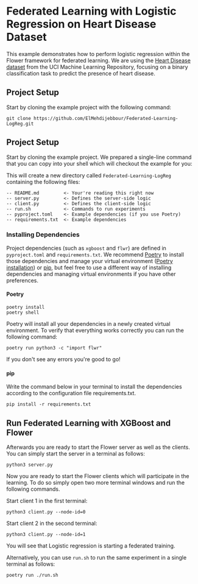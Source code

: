 # Federated Learning with Logistic Regression on Heart Disease Dataset

This example demonstrates how to perform logistic regression within the Flower framework for federated learning. We are using the [Heart Disease dataset](https://archive.ics.uci.edu/dataset/45/heart+disease) from the UCI Machine Learning Repository, focusing on a binary classification task to predict the presence of heart disease.

## Project Setup

Start by cloning the example project with the following command:

```shell
git clone https://github.com/ElMehdijebbour/Federated-Learning-LogReg.git
```

## Project Setup

Start by cloning the example project. We prepared a single-line command that you can copy into your shell which will checkout the example for you:



This will create a new directory called `Federated-Learning-LogReg` containing the following files:

```
-- README.md         <- Your're reading this right now
-- server.py         <- Defines the server-side logic
-- client.py         <- Defines the client-side logic
-- run.sh            <- Commands to run experiments
-- pyproject.toml    <- Example dependencies (if you use Poetry)
-- requirements.txt  <- Example dependencies
```

### Installing Dependencies

Project dependencies (such as `xgboost` and `flwr`) are defined in `pyproject.toml` and `requirements.txt`. We recommend [Poetry](https://python-poetry.org/docs/) to install those dependencies and manage your virtual environment ([Poetry installation](https://python-poetry.org/docs/#installation)) or [pip](https://pip.pypa.io/en/latest/development/), but feel free to use a different way of installing dependencies and managing virtual environments if you have other preferences.

#### Poetry

```shell
poetry install
poetry shell
```

Poetry will install all your dependencies in a newly created virtual environment. To verify that everything works correctly you can run the following command:

```shell
poetry run python3 -c "import flwr"
```

If you don't see any errors you're good to go!

#### pip

Write the command below in your terminal to install the dependencies according to the configuration file requirements.txt.

```shell
pip install -r requirements.txt
```

## Run Federated Learning with XGBoost and Flower

Afterwards you are ready to start the Flower server as well as the clients.
You can simply start the server in a terminal as follows:

```shell
python3 server.py
```

Now you are ready to start the Flower clients which will participate in the learning.
To do so simply open two more terminal windows and run the following commands.

Start client 1 in the first terminal:

```shell
python3 client.py --node-id=0
```

Start client 2 in the second terminal:

```shell
python3 client.py --node-id=1
```

You will see that Logistic regression is starting a federated training.

Alternatively, you can use `run.sh` to run the same experiment in a single terminal as follows:

```shell
poetry run ./run.sh
```

